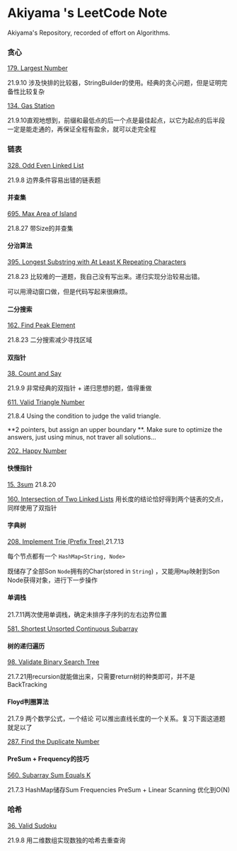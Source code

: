 # Akiyama \'s LeetCode Note

Akiyama's Repository, recorded of effort on Algorithms.



### 贪心

[179. Largest Number](https://leetcode-cn.com/problems/largest-number/)

21.9.10 涉及快排的比较器，StringBuilder的使用。经典的贪心问题，但是证明完备性比较复杂

[134. Gas Station](https://leetcode-cn.com/problems/gas-station/)

21.9.10直观地想到，前缀和最低点的后一个点是最佳起点，以它为起点的后半段一定是能走通的，再保证全程有盈余，就可以走完全程

### 链表

[328. Odd Even Linked List](https://leetcode-cn.com/problems/odd-even-linked-list/)

21.9.8 边界条件容易出错的链表题

#### 并查集

[695. Max Area of Island](https://leetcode-cn.com/problems/max-area-of-island/)

21.8.27 带Size的并查集



#### 分治算法

[395. Longest Substring with At Least K Repeating Characters](https://leetcode-cn.com/problems/longest-substring-with-at-least-k-repeating-characters/)

21.8.23 比较难的一道题，我自己没有写出来。递归实现分治较易出错。

可以用滑动窗口做，但是代码写起来很麻烦。



#### 二分搜索

[162. Find Peak Element](https://leetcode-cn.com/problems/find-peak-element/) 

21.8.23 二分搜索减少寻找区域



#### 双指针

[38. Count and Say](https://leetcode-cn.com/problems/count-and-say/)

21.9.9 非常经典的双指针 + 递归思想的题，值得重做

[611. Valid Triangle Number](https://leetcode-cn.com/problems/valid-triangle-number/) 

21.8.4 Using the condition to judge the valid triangle.

**2 pointers, but assign an upper boundary **. Make sure to optimize the answers, just using minus, not traver all solutions...

[202. Happy Number](https://leetcode-cn.com/problems/happy-number/)  



#### 快慢指针

[15. 3sum](https://leetcode-cn.com/problems/3sum/)  21.8.20

[160. Intersection of Two Linked Lists](https://leetcode-cn.com/problems/intersection-of-two-linked-lists/) 用长度的结论恰好得到两个链表的交点，同样使用了双指针



#### 字典树

[208. Implement Trie (Prefix Tree) ](https://leetcode-cn.com/problems/implement-trie-prefix-tree/) 21.7.13

每个节点都有一个 ```HashMap<String, Node>```

既储存了全部Son ```Node```拥有的Char(stored in ```String```) ，又能用```Map```映射到Son Node获得对象，进行下一步操作



#### 单调栈

21.7.11两次使用单调栈，确定未排序子序列的左右边界位置

[581. Shortest Unsorted Continuous Subarray](https://leetcode-cn.com/problems/shortest-unsorted-continuous-subarray/)



#### 树的递归遍历

[98. Validate Binary Search Tree](https://leetcode-cn.com/problems/validate-binary-search-tree/)

21.7.21用recursion就能做出来，只需要return树的种类即可，并不是BackTracking



#### Floyd判圈算法

21.7.9 两个数学公式，一个结论 可以推出直线长度的一个关系。复习下面这道题就足以了

[287. Find the Duplicate Number](https://leetcode-cn.com/problems/find-the-duplicate-number/)



#### PreSum + Frequency的技巧

[560. Subarray Sum Equals K](https://leetcode-cn.com/problems/subarray-sum-equals-k/)

21.7.3 HashMap储存Sum Frequencies PreSum + Linear Scanning 优化到O(N)



### 哈希

[36. Valid Sudoku](https://leetcode-cn.com/problems/valid-sudoku/)

21.9.8 用二维数组实现数独的哈希去重查询

